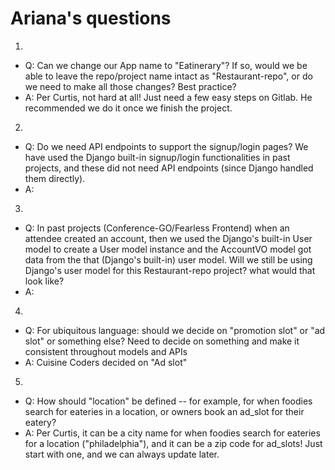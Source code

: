 # Ariana's questions

1)
* Q: Can we change our App name to "Eatinerary"? If so, would we be able to leave the repo/project name intact as "Restaurant-repo", or do we need to make all those changes? Best practice?
* A: Per Curtis, not hard at all! Just need a few easy steps on Gitlab. He recommended we do it once we finish the project.

2)
* Q: Do we need API endpoints to support the signup/login pages? We have used the Django built-in signup/login functionalities in past projects, and these did not need API endpoints (since Django handled them directly).
* A:

3)
* Q: In past projects (Conference-GO/Fearless Frontend) when an attendee created an account, then we used the Django's built-in User model to create a User model instance and the AccountVO model got data from the that (Django's built-in) user model. Will we still be using Django's user model for this Restaurant-repo project? what would that look like?
* A:

4)
* Q: For ubiquitous language: should we decide on "promotion slot" or "ad slot" or something else? Need to decide on something and make it consistent throughout models and APIs
* A: Cuisine Coders decided on "Ad slot"

5)
* Q: How should "location" be defined -- for example, for when foodies search for eateries in a location, or owners book an ad_slot for their eatery?
* A: Per Curtis, it can be a city name for when foodies search for eateries for a location ("philadelphia"), and it can be a zip code for ad_slots! Just start with one, and we can always update later.